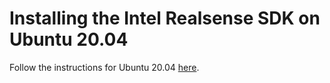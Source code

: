# Installing the Intel Realsense SDK on Ubuntu 20.04

Follow the instructions for Ubuntu 20.04 [here](https://github.com/IntelRealSense/librealsense/blob/master/doc/distribution_linux.md).
